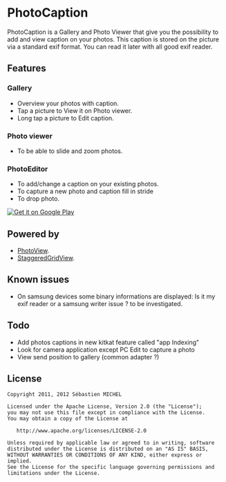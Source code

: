 # PhotoCaption

PhotoCaption is a Gallery and Photo Viewer that give you the possibility to add and view caption on your photos.
This caption is stored on the picture via a standard exif format. You can read it later with all good exif reader.

## Features
### Gallery
- Overview your photos with caption.
- Tap a picture to View it on Photo viewer.
- Long tap a picture to Edit caption.
### Photo viewer
- To be able to slide and zoom photos.
### PhotoEditor
- To add/change a caption on your existing photos.
- To capture a new photo and caption fill in stride
- To drop photo.

[![Get it on Google Play](http://www.android.com/images/brand/get_it_on_play_logo_small.png)](http://play.google.com/store/apps/details?id=com.oux.photocaption)

## Powered by
- [PhotoView](https://github.com/chrisbanes/PhotoView).
- [StaggeredGridView](https://github.com/maurycyw/StaggeredGridView).

## Known issues
- On samsung devices some binary informations are displayed: Is it my exif reader or a samsung writer issue ? to be investigated.

## Todo
- Add photos captions in new kitkat feature called "app Indexing"
- Look for camera application except PC Edit to capture a photo
- View send position to gallery (common adapter ?)

## License

    Copyright 2011, 2012 Sébastien MICHEL

    Licensed under the Apache License, Version 2.0 (the "License");
    you may not use this file except in compliance with the License.
    You may obtain a copy of the License at

       http://www.apache.org/licenses/LICENSE-2.0

    Unless required by applicable law or agreed to in writing, software
    distributed under the License is distributed on an "AS IS" BASIS,
    WITHOUT WARRANTIES OR CONDITIONS OF ANY KIND, either express or implied.
    See the License for the specific language governing permissions and
    limitations under the License.
